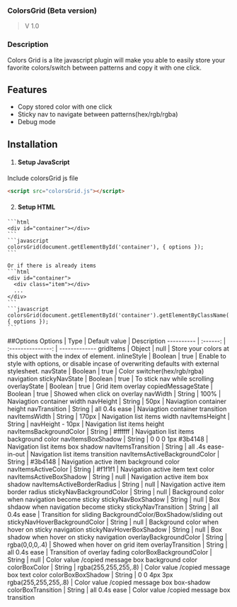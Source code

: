 
### ColorsGrid (Beta version)
  > V 1.0
  
### Description
Colors Grid is a lite javascript plugin will make you able to easily store your favorite colors/switch between patterns and copy it with one click.

## Features
 * Copy stored color with one click
 * Sticky nav to navigate between patterns(hex/rgb/rgba)
 * Debug mode
 
## Installation
  1. #### Setup JavaScript
  Include colorsGrid js file
  ```html
  <script src="colorsGrid.js"></script>
  ```
  
  2. #### Setup HTML
    ```html
    <div id="container"></div>
    ```
    ```javascript
    colorsGrid(document.getElementById('container'), { options });
    ```
    
    Or if there is already items 
    ```html
    <div id="container">
      <div class="item"></div>
      ...
    </div>
    ```
    ```javascript
    colorsGrid(document.getElementById('container').getElementByClassName('item'), { options });
    ```
  

  
##Options
 Options   |  Type  |  Default value  |  Description
---------- | :------: | :---------------: | -------------
gridItems  | Object |      null       | Store your colors at this object with the index of element.
inlineStyle | Boolean | true | Enable to style with options, or disable incase of overwriting defaults with external stylesheet.
navState | Boolean | true | Color switcher(hex/rgb/rgba) navigation
stickyNavState | Boolean | true | To stick nav while scrolling
overlayState | Boolean | true | Grid item overlay
copiedMessageState | Boolean | true | Showed when click on overlay
navWidth | String | 100% | Naviagtion container width
navHeight | String | 50px | Naviagtion container height
navTransition | String | all 0.4s ease | Naviagtion container transition
navItemsWidth | String | 170px | Navigation list items width
navItemsHeight | String | navHeight - 10px | Navigation list items height
navItemsBackgroundColor | String | #ffffff | Navigation list items background color
navItemsBoxShadow | String | 0 0 0 1px #3b4148 | Navigation list items box shadow
navItemsTransition | String | all .4s ease-in-out | Navigation list items transition
navItemsActiveBackgroundColor | String | #3b4148 | Navigation active item background color
navItemsActiveColor | String | #f1f1f1 | Navigation active item text color
navItemsActiveBoxShadow | String | null | Navigation active item box shadow
navItemsActiveBorderRadius | String | null | Navigation active item border radius 
stickyNavBackgroundColor | String | null | Background color when navigation become sticky
stickyNavBoxShadow | String | null | Box shdaow when navigation become sticky
stickyNavTransition | String | all 0.4s ease | Transition for sliding BackgroundColor/BoxShadow/sliding out
stickyNavHoverBackgroundColor | String | null | Background color when hover on sticky navigation
stickyNavHoverBoxShadow | String | null | Box shadow when hover on sticky navigation
overlayBackgroundColor | String | rgba(0,0,0,.4) | Showed when hover on grid item
overlayTransition | String | all 0.4s ease | Transition of overlay fading
colorBoxBackgroundColor | String | null | Color value /copied message box background color
colorBoxColor | String | rgba(255,255,255,.8) | Color value /copied message box text color
colorBoxBoxShadow | String | 0 0 4px 3px rgba(255,255,255,.8) | Color value /copied message box box-shadow
colorBoxTransition | String | all 0.4s ease | Color value /copied message box transition
